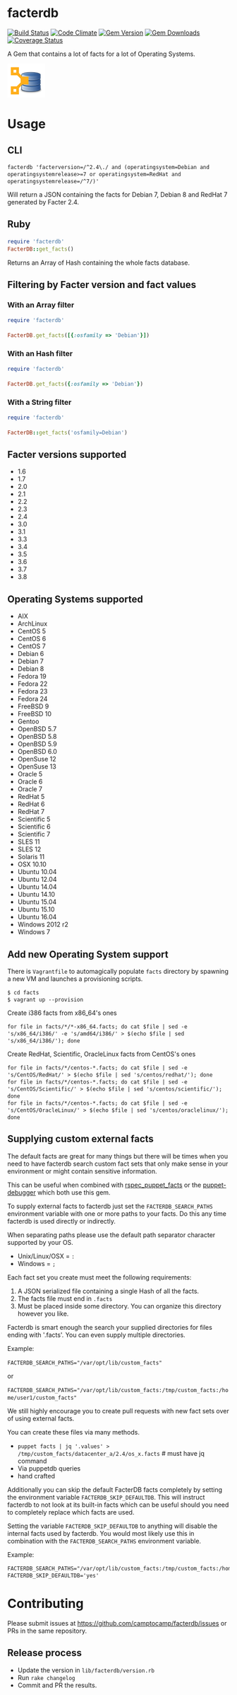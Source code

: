 facterdb
========

[![Build Status](https://img.shields.io/travis/camptocamp/facterdb/master.svg)](https://travis-ci.org/camptocamp/facterdb)
[![Code Climate](https://img.shields.io/codeclimate/github/camptocamp/facterdb.svg)](https://codeclimate.com/github/camptocamp/facterdb)
[![Gem Version](https://img.shields.io/gem/v/facterdb.svg)](https://rubygems.org/gems/facterdb)
[![Gem Downloads](https://img.shields.io/gem/dt/facterdb.svg)](https://rubygems.org/gems/facterdb)
[![Coverage Status](https://img.shields.io/coveralls/camptocamp/facterdb.svg)](https://coveralls.io/r/camptocamp/facterdb?branch=master)

A Gem that contains a lot of facts for a lot of Operating Systems.

![FacterDB](images/facterdb.png)

# Usage

## CLI

```shell
facterdb 'facterversion=/^2.4\./ and (operatingsystem=Debian and operatingsystemrelease>=7 or operatingsystem=RedHat and operatingsystemrelease=/^7/)'
```

Will return a JSON containing the facts for Debian 7, Debian 8 and RedHat 7 generated by Facter 2.4.

## Ruby

```ruby
require 'facterdb'
FacterDB::get_facts()
```

Returns an Array of Hash containing the whole facts database.

## Filtering by Facter version and fact values

### With an Array filter

```ruby
require 'facterdb'

FacterDB.get_facts([{:osfamily => 'Debian'}])
```

### With an Hash filter

```ruby
require 'facterdb'

FacterDB.get_facts({:osfamily => 'Debian'})
```

### With a String filter

```ruby
require 'facterdb'

FacterDB::get_facts('osfamily=Debian')
```

## Facter versions supported

* 1.6
* 1.7
* 2.0
* 2.1
* 2.2
* 2.3
* 2.4
* 3.0
* 3.1
* 3.3
* 3.4
* 3.5
* 3.6
* 3.7
* 3.8

## Operating Systems supported

* AIX
* ArchLinux
* CentOS 5
* CentOS 6
* CentOS 7
* Debian 6
* Debian 7
* Debian 8
* Fedora 19
* Fedora 22
* Fedora 23
* Fedora 24
* FreeBSD 9
* FreeBSD 10
* Gentoo
* OpenBSD 5.7
* OpenBSD 5.8
* OpenBSD 5.9
* OpenBSD 6.0
* OpenSuse 12
* OpenSuse 13
* Oracle 5
* Oracle 6
* Oracle 7
* RedHat 5
* RedHat 6
* RedHat 7
* Scientific 5
* Scientific 6
* Scientific 7
* SLES 11
* SLES 12
* Solaris 11
* OSX 10.10
* Ubuntu 10.04
* Ubuntu 12.04
* Ubuntu 14.04
* Ubuntu 14.10
* Ubuntu 15.04
* Ubuntu 15.10
* Ubuntu 16.04
* Windows 2012 r2
* Windows 7

## Add new Operating System support

There is `Vagrantfile` to automagically populate `facts` directory by spawning a new VM and launches a provisioning scripts.

```
$ cd facts
$ vagrant up --provision
```

Create i386 facts from x86_64's ones

```
for file in facts/*/*-x86_64.facts; do cat $file | sed -e 's/x86_64/i386/' -e 's/amd64/i386/' > $(echo $file | sed 's/x86_64/i386/'); done
```
Create RedHat, Scientific, OracleLinux facts from CentOS's ones

```
for file in facts/*/centos-*.facts; do cat $file | sed -e 's/CentOS/RedHat/' > $(echo $file | sed 's/centos/redhat/'); done
for file in facts/*/centos-*.facts; do cat $file | sed -e 's/CentOS/Scientific/' > $(echo $file | sed 's/centos/scientific/'); done
for file in facts/*/centos-*.facts; do cat $file | sed -e 's/CentOS/OracleLinux/' > $(echo $file | sed 's/centos/oraclelinux/'); done
```

## Supplying custom external facts
The default facts are great for many things but there will be times when you need to have facterdb search custom
fact sets that only make sense in your environment or might contain sensitive information.

This can be useful when combined with [rspec_puppet_facts](https://github.com/mcanevet/rspec-puppet-facts) or the [puppet-debugger](https://github.com/nwops/puppet-debugger) which both use this gem.  

To supply external facts to facterdb just set the `FACTERDB_SEARCH_PATHS` environment variable with one or more
paths to your facts.  Do this any time facterdb is used directly or indirectly.

When separating paths please use the default path separator character supported by your OS.  
* Unix/Linux/OSX = `:` 
* Windows = `;`

Each fact set you create must meet the following requirements:
1. A JSON serialized file containing a single Hash of all the facts.
2. The facts file must end in `.facts`
3. Must be placed inside some directory.  You can organize this directory however you like.

Facterdb is smart enough the search your supplied directories for files ending with '.facts'.  You can even supply
multiple directories.

Example:

`FACTERDB_SEARCH_PATHS="/var/opt/lib/custom_facts"`

or

`FACTERDB_SEARCH_PATHS="/var/opt/lib/custom_facts:/tmp/custom_facts:/home/user1/custom_facts"`

We still highly encourage you to create pull requests with new fact sets over of using external facts.

You can create these files via many methods.

* `puppet facts | jq '.values' > /tmp/custom_facts/datacenter_a/2.4/os_x.facts`  # must have jq command
* Via puppetdb queries
* hand crafted


Additionally you can skip the default FacterDB facts completely by setting the environment variable `FACTERDB_SKIP_DEFAULTDB`.
This will instruct facterdb to not look at its built-in facts which can be useful should you need to completely replace which facts are used.


Setting the variable `FACTERDB_SKIP_DEFAULTDB` to anything will disable the internal facts used by facterdb.  You would most likely use this in combination
with the `FACTERDB_SEARCH_PATHS` environment variable.

Example:

```
FACTERDB_SEARCH_PATHS="/var/opt/lib/custom_facts:/tmp/custom_facts:/home/user1/custom_facts"
FACTERDB_SKIP_DEFAULTDB='yes'
```

# Contributing

Please submit issues at https://github.com/camptocamp/facterdb/issues or PRs in the same repository.

## Release process

* Update the version in `lib/facterdb/version.rb`
* Run `rake changelog`
* Commit and PR the results.
